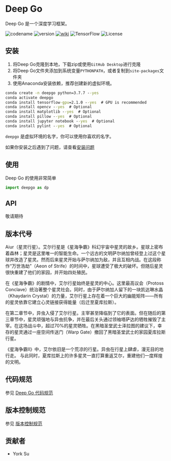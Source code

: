 # Deep Go

Deep Go 是一个深度学习框架。

![codename](https://img.shields.io/badge/codename-Aiur-green.svg)
![version](https://img.shields.io/badge/version-0.1.0-yellow.svg)
[![wiki](https://img.shields.io/badge/WIKI-yes-green.svg)](https://wiki.yorksu.cn/deepgo/deepgo)
![TensorFlow](https://img.shields.io/badge/TensorFlow-2.1.0-green.svg)
![License](https://img.shields.io/badge/License-Apache--2.0-green.svg)

## 安装

1. 将Deep Go克隆到本地，下载zip或使用`GitHub Desktop`进行克隆
2. 将Deep Go文件夹添加到系统变量`PYTHONPATH`，或者复制到`site-packages`文件夹
3. 使用Anaconda安装依赖，推荐创建新的虚拟环境。

```cmd
conda create -n deepgo python=3.7.7 --yes
conda activate deepgo
conda install tensorflow-gpu=2.1.0 --yes  # GPU is recommended
conda install opencv --yes  # Optional
conda install matplotlib --yes  # Optional
conda install pillow --yes  # Optional
conda install jupyter notebook --yes  # Optional
conda install pylint --yes  # Optional
```

`deepgo` 是虚拟环境的名字，你可以使用你喜欢的名字。

如果你安装之后遇到了问题，请查看[安装问题](docs/zh/Problems.md)

## 使用

Deep Go 的使用非常简单

```python
import deepgo as dp
```

## API

敬请期待

## 版本代号

Aiur（星灵行星）。艾尔行星是《星海争霸》科幻宇宙中星灵的故乡。星球上密布着森林；星灵是这里唯一的智能生命。一个远古的文明萨尔纳加曾经登上过这个星球并改造了星灵。然而后来星灵开始与萨尔纳加为敌，并且互相内战。在这段称作“万世浩劫”（Aeon of Strife）的时间中，星球遭受了极大的破坏。但随后星灵很快重建了他们的家园，并开始四处殖民。

在《星海争霸》的剧情中，艾尔行星始终是星灵的中心。这里最高议会（Protoss Conclave）统治著整个星灵社会。同时，由于萨尔纳加人留下的一块凯达琳水晶（Khaydarin Crystal）的力量，艾尔行星上存在着一个巨大的幽能矩阵——所有的星灵依靠它建立心灵链接获得能量（后迁至夏库拉斯）。

在第二章节中，异虫入侵了艾尔行星。主宰甚至降临到了它的表面。但在随后的第三章节中，星灵顽强地与异虫抗争，并在最后关头通过领袖塔萨达的牺牲摧毁了主宰。在这场战斗中，超过70%的星灵牺牲。在黑暗圣堂武士泽拉图的建议下，幸存的星灵通过一座空间传送门（Warp Gate）撤回了黑暗圣堂武士的家园夏库拉斯行星。

《星海争霸II》中，艾尔依旧是一个荒凉的行星。异虫在行星上肆虐，漫无目的地行走。 与此同时，夏库拉斯上的许多星灵一直打算重返艾尔，重建他们一度辉煌的文明。

## 代码规范

参见 [Deep Go 代码规范](docs/zh/CodeStandard.md)

## 版本控制规范

参见 [版本控制规范](docs/zh/VersionControlStandard.md)

## 贡献者

* York Su
